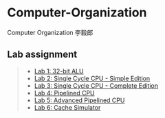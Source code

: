 # Computer-Organization
Computer Organization 李毅郎

## Lab assignment
>* [Lab 1: 32-bit ALU](/CO_Lab1)
>* [Lab 2: Single Cycle CPU - Simple Edition](/CO_Lab2)
>* [Lab 3: Single Cycle CPU - Complete Edition](/CO_Lab3)
>* [Lab 4: Pipelined CPU](/CO_Lab4)
>* [Lab 5: Advanced Pipelined CPU](/CO_Lab5)
>* [Lab 6: Cache Simulator](/CO_Lab6)
